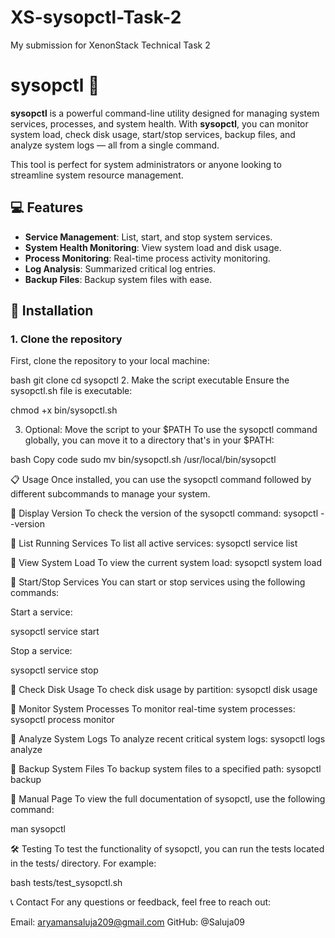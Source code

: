 # XS-sysopctl-Task-2
My submission for XenonStack Technical Task 2

# sysopctl 🚀

**sysopctl** is a powerful command-line utility designed for managing system services, processes, and system health. With **sysopctl**, you can monitor system load, check disk usage, start/stop services, backup files, and analyze system logs — all from a single command. 

This tool is perfect for system administrators or anyone looking to streamline system resource management.

## 💻 Features

- **Service Management**: List, start, and stop system services.
- **System Health Monitoring**: View system load and disk usage.
- **Process Monitoring**: Real-time process activity monitoring.
- **Log Analysis**: Summarized critical log entries.
- **Backup Files**: Backup system files with ease.

## 🔧 Installation

### 1. Clone the repository
First, clone the repository to your local machine:

bash
git clone <repository-url>
cd sysopctl
2. Make the script executable
Ensure the sysopctl.sh file is executable:

chmod +x bin/sysopctl.sh

3. Optional: Move the script to your $PATH
To use the sysopctl command globally, you can move it to a directory that's in your $PATH:

bash
Copy code
sudo mv bin/sysopctl.sh /usr/local/bin/sysopctl


📋 Usage
Once installed, you can use the sysopctl command followed by different subcommands to manage your system.

🔹 Display Version
To check the version of the sysopctl command:
sysopctl --version

🔹 List Running Services
To list all active services:
sysopctl service list

🔹 View System Load
To view the current system load:
sysopctl system load

🔹 Start/Stop Services
You can start or stop services using the following commands:

Start a service:

sysopctl service start <service-name>

Stop a service:

sysopctl service stop <service-name>

🔹 Check Disk Usage
To check disk usage by partition:
sysopctl disk usage

🔹 Monitor System Processes
To monitor real-time system processes:
sysopctl process monitor

🔹 Analyze System Logs
To analyze recent critical system logs:
sysopctl logs analyze

🔹 Backup System Files
To backup system files to a specified path:
sysopctl backup <path>

📝 Manual Page
To view the full documentation of sysopctl, use the following command:

man sysopctl

🛠️ Testing
To test the functionality of sysopctl, you can run the tests located in the tests/ directory. For example:


bash tests/test_sysopctl.sh


📞 Contact
For any questions or feedback, feel free to reach out:

Email: aryamansaluja209@gmail.com
GitHub: @Saluja09
